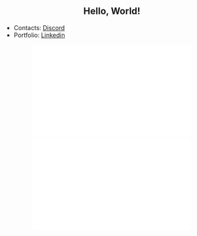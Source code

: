 <h2 align="center"> Hello, World! </h2>

- Contacts: [Discord](https://discord.com/users/185604754947178496)
- Portfolio: [Linkedin](https://www.linkedin.com/in/kenzi-s-7322a91b5/) 

<p align = "center">
  <img src = "https://github.com/Jiternos/github-stats/blob/master/generated/overview.svg" width = 370>
  <img src = "https://github.com/Jiternos/github-stats/blob/master/generated/languages.svg" width = 370>
</p>
